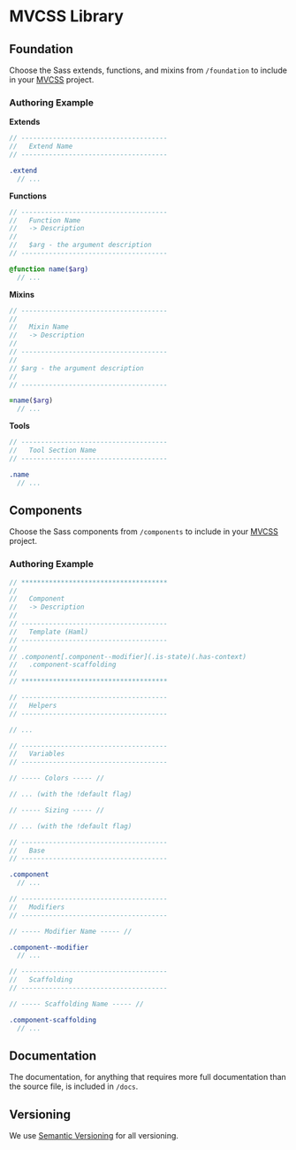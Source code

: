 MVCSS Library
=============

Foundation
----------

Choose the Sass extends, functions, and mixins from `/foundation` to include in your [MVCSS](http://mvcss.github.io/) project.

### Authoring Example

**Extends**

```sass
// -------------------------------------
//   Extend Name
// -------------------------------------

.extend
  // ...
```

**Functions**

```sass
// -------------------------------------
//   Function Name
//   -> Description
//
//   $arg - the argument description
// -------------------------------------

@function name($arg)
  // ...
```

**Mixins**

```sass
// -------------------------------------
//
//   Mixin Name
//   -> Description
//
// -------------------------------------
//
// $arg - the argument description
//
// -------------------------------------

=name($arg)
  // ...
```

**Tools**

```sass
// -------------------------------------
//   Tool Section Name
// -------------------------------------

.name
  // ...
```

Components
----------

Choose the Sass components from `/components` to include in your [MVCSS](http://mvcss.github.io/) project.

### Authoring Example

```sass
// *************************************
//
//   Component
//   -> Description
//
// -------------------------------------
//   Template (Haml)
// -------------------------------------
//
// .component[.component--modifier](.is-state)(.has-context)
//   .component-scaffolding
//
// *************************************

// -------------------------------------
//   Helpers
// -------------------------------------

// ...

// -------------------------------------
//   Variables
// -------------------------------------

// ----- Colors ----- //

// ... (with the !default flag)

// ----- Sizing ----- //

// ... (with the !default flag)

// -------------------------------------
//   Base
// -------------------------------------

.component
  // ...

// -------------------------------------
//   Modifiers
// -------------------------------------

// ----- Modifier Name ----- //

.component--modifier
  // ...

// -------------------------------------
//   Scaffolding
// -------------------------------------

// ----- Scaffolding Name ----- //

.component-scaffolding
  // ...
```

Documentation
-------------

The documentation, for anything that requires more full documentation than the source file, is included in `/docs`.

Versioning
----------

We use [Semantic Versioning](http://semver.org) for all versioning.
